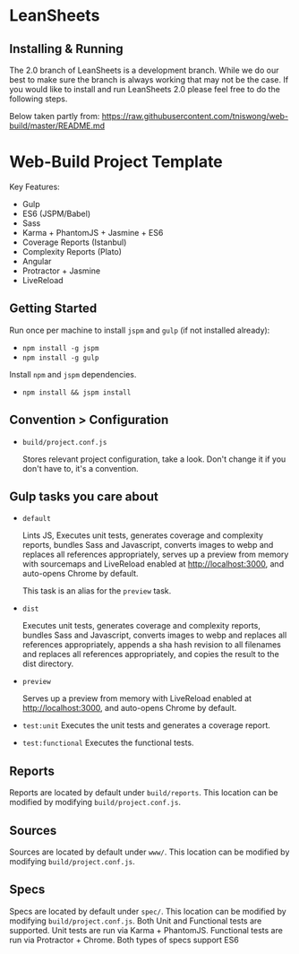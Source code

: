 LeanSheets
==========

Installing & Running
-------------------------
The 2.0 branch of LeanSheets is a development branch.  While we do our best to make sure the branch is always working that may not be the case.  If you would like to install and run LeanSheets 2.0 please feel free to do the following steps.

Below taken partly from:
https://raw.githubusercontent.com/tniswong/web-build/master/README.md

# Web-Build Project Template

Key Features: 

- Gulp
- ES6 (JSPM/Babel)
- Sass
- Karma + PhantomJS + Jasmine + ES6
- Coverage Reports (Istanbul)
- Complexity Reports (Plato)
- Angular
- Protractor + Jasmine
- LiveReload

## Getting Started

Run once per machine to install `jspm` and `gulp` (if not installed already):

- `npm install -g jspm`
- `npm install -g gulp`

Install `npm` and `jspm` dependencies.

- `npm install && jspm install`

## Convention > Configuration

- `build/project.conf.js`
   
  Stores relevant project configuration, take a look. Don't change it if you don't have to, it's a convention.

## Gulp tasks you care about

- `default`
 
  Lints JS, Executes unit tests, generates coverage and complexity reports, bundles Sass and Javascript, converts
  images to webp and replaces all references appropriately, serves up a preview from memory with sourcemaps
  and LiveReload enabled at [http://localhost:3000](http://localhost:3000/), and auto-opens Chrome by default.
   
  This task is an alias for the `preview` task.

- `dist`
 
  Executes unit tests, generates coverage and complexity reports, bundles Sass and Javascript, converts images to webp
  and replaces all references appropriately, appends a sha hash revision to all filenames and replaces all references
  appropriately, and copies the result to the dist directory.
  
- `preview`
 
  Serves up a preview from memory with LiveReload enabled at [http://localhost:3000](http://localhost:3000/), 
  and auto-opens Chrome by default.
  
- `test:unit`
  Executes the unit tests and generates a coverage report.

- `test:functional`
  Executes the functional tests.

## Reports

Reports are located by default under `build/reports`. This location can be modified by modifying `build/project.conf.js`.

## Sources

Sources are located by default under `www/`. This location can be modified by modifying `build/project.conf.js`.

## Specs

Specs are located by default under `spec/`. This location can be modified by modifying `build/project.conf.js`.
Both Unit and Functional tests are supported. Unit tests are run via Karma + PhantomJS. Functional tests are run via
Protractor + Chrome. Both types of specs support ES6
